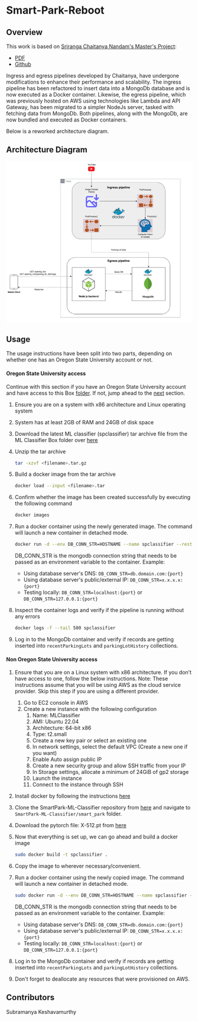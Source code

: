 # Smart-Park-Reboot

## Overview

This work is based on [Sriranga Chaitanya Nandam's Master's Project](https://research.engr.oregonstate.edu/si-lab/#archive):
* [PDF](https://research.engr.oregonstate.edu/si-lab/archive/2022_chaitanya.pdf)
* [Github](https://github.com/NSR9/Smart-Park)

Ingress and egress pipelines developed by Chaitanya, have undergone modifications to enhance their performance and scalability. 
The ingress pipeline has been refactored to insert data into a MongoDb database and is now executed as a Docker container.
Likewise, the egress pipeline, which was previously hosted on AWS using technologies like Lambda and API Gateway, has been migrated to a simpler NodeJs server, tasked with fetching data from MongoDb.
Both pipelines, along with the MongoDb, are now bundled and executed as Docker containers.

Below is a reworked architecture diagram.

## Architecture Diagram
![Architecture_Diagram.png](Architecture_Diagram.png)

## Usage
The usage instructions have been split into two parts, depending on whether one has an Oregon State University account or not.

#### Oregon State University access

Continue with this section if you have an Oregon State University account and have access to this Box [folder](https://oregonstate.box.com/s/9evjdwny12h28lar4cyp8s02zouj195i).
If not, jump ahead to the [next](#non-oregon-state-university-access) section.

1. Ensure you are on a system with x86 architecture and Linux operating system
2. System has at least 2GB of RAM and 24GB of disk space
3. Download the latest ML classifier (spclassifier) tar archive file from the ML Classifier Box folder over [here](https://oregonstate.box.com/s/9evjdwny12h28lar4cyp8s02zouj195i)
4. Unzip the tar archive
    ```sh
    tar -xzvf <filename>.tar.gz
    ```

5. Build a docker image from the tar archive
   ```sh
   docker load --input <filename>.tar
   ```

6. Confirm whether the image has been created successfully by executing the following command
    ```sh
    docker images
    ```

7. Run a docker container using the newly generated image. The command will launch a new container in detached mode.
    ```sh
    docker run -d --env DB_CONN_STR=HOSTNAME --name spclassifier --restart always <image_name>
    ```
   DB_CONN_STR is the mongodb connection string that needs to be passed as an environment variable to the container.
   Example:

    * Using database server's DNS: `DB_CONN_STR=db.domain.com:{port}`
    * Using database server's public/external IP: `DB_CONN_STR=x.x.x.x:{port}`
    * Testing locally: `DB_CONN_STR=localhost:{port}` or `DB_CONN_STR=127.0.0.1:{port}`

8. Inspect the container logs and verify if the pipeline is running without any errors
    ```sh
    docker logs -f --tail 500 spclassifier
    ```

9. Log in to the MongoDb container and verify if records are getting inserted into `recentParkingLots`
   and `parkingLotHistory` collections.

#### Non Oregon State University access

1. Ensure that you are on a Linux system with x86 architecture. If you don’t have access to one, follow the below
   instructions.
   Note: These instructions assume that you will be using AWS as the cloud service provider. Skip this step if you are
   using a different provider.
    1. Go to EC2 console in AWS
    2. Create a new instance with the following configuration
        1. Name: MLClassifier
        2. AMI: Ubuntu 22.04
        3. Architecture: 64-bit x86
        4. Type: t2.small
        5. Create a new key pair or select an existing one
        6. In network settings, select the default VPC (Create a new one if you want)
        7. Enable Auto assign public IP
        8. Create a new security group and allow SSH traffic from your IP
        9. In Storage settings, allocate a minimum of 24GiB of gp2 storage
        10. Launch the instance
        11. Connect to the instance through SSH

2. Install docker by following the instructions [here](https://docs.docker.com/engine/install/ubuntu/)
3. Clone the SmartPark-ML-Classifier repository from [here](https://github.com/subramanya1702/SmartPark-ML-Classifier)
   and navigate to `SmartPark-ML-Classifier/smart_park` folder.
4. Download the pytorch file: X-512.pt from [here](https://oregonstate.box.com/s/zhurkyxoxghmfp77fsjgp33rflc37jaq)
5. Now that everything is set up, we can go ahead and build a docker image
    ```sh
    sudo docker build -t spclassifier .
    ```

6. Copy the image to wherever necessary/convenient.
7. Run a docker container using the newly copied image. The command will launch a new container in detached mode.
    ```sh
    sudo docker run -d --env DB_CONN_STR=HOSTNAME --name spclassifier --restart always spclassifier
    ```
   DB_CONN_STR is the mongodb connection string that needs to be passed as an environment variable to the container.
   Example:

    * Using database server's DNS: `DB_CONN_STR=db.domain.com:{port}`
    * Using database server's public/external IP: `DB_CONN_STR=x.x.x.x:{port}`
    * Testing locally: `DB_CONN_STR=localhost:{port}` or `DB_CONN_STR=127.0.0.1:{port}`

8. Log in to the MongoDb container and verify if records are getting inserted into `recentParkingLots`
   and `parkingLotHistory` collections.
9. Don't forget to deallocate any resources that were provisioned on AWS.

## Contributors
Subramanya Keshavamurthy
